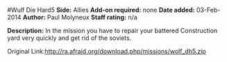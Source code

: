 #Wulf Die Hard5
**Side:** Allies
**Add-on required:** none
**Date added:** 03-Feb-2014
**Author:** Paul Molyneux
**Staff rating:** n/a

**Description:** In the mission you have to repair your battered Construction yard very quickly and get rid of the soviets.

Original Link:http://ra.afraid.org/download.php/missions/wolf_dh5.zip
